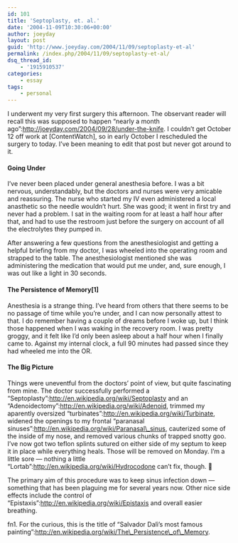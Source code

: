 ```yaml
---
id: 101
title: 'Septoplasty, et. al.'
date: '2004-11-09T10:30:06+00:00'
author: joeyday
layout: post
guid: 'http://www.joeyday.com/2004/11/09/septoplasty-et-al'
permalink: /index.php/2004/11/09/septoplasty-et-al/
dsq_thread_id:
    - '1915910537'
categories:
    - essay
tags:
    - personal
---
```


I underwent my very first surgery this afternoon. The observant reader will recall this was supposed to happen “nearly a month ago”:http://joeyday.com/2004/09/28/under-the-knife. I couldn’t get October 12 off work at \[ContentWatch\], so in early October I rescheduled the surgery to today. I’ve been meaning to edit that post but never got around to it.

#### Going Under

I’ve never been placed under general anesthesia before. I was a bit nervous, understandably, but the doctors and nurses were very amicable and reassuring. The nurse who started my IV even administered a local anasthetic so the needle wouldn’t hurt. She was good; it went in first try and never had a problem. I sat in the waiting room for at least a half hour after that, and had to use the restroom just before the surgery on account of all the electrolytes they pumped in.

After answering a few questions from the anesthesiologist and getting a helpful briefing from my doctor, I was wheeled into the operating room and strapped to the table. The anesthesiologist mentioned she was administering the medication that would put me under, and, sure enough, I was out like a light in 30 seconds.

#### The Persistence of Memory\[1\]

Anesthesia is a strange thing. I’ve heard from others that there seems to be no passage of time while you’re under, and I can now personally attest to that. I do remember having a couple of dreams before I woke up, but I think those happened when I was waking in the recovery room. I was pretty groggy, and it felt like I’d only been asleep about a half hour when I finally came to. Against my internal clock, a full 90 minutes had passed since they had wheeled me into the OR.

#### The Big Picture

Things were uneventful from the doctors’ point of view, but quite fascinating from mine. The doctor successfully performed a “Septoplasty”:http://en.wikipedia.org/wiki/Septoplasty and an “Adenoidectomy”:http://en.wikipedia.org/wiki/Adenoid, trimmed my aparently oversized “turbinates”:http://en.wikipedia.org/wiki/Turbinate, widened the openings to my frontal “paranasal sinuses”:http://en.wikipedia.org/wiki/Paranasal\_sinus, cauterized some of the inside of my nose, and removed various chunks of trapped snotty goo. I’ve now got two teflon splints sutured on either side of my septum to keep it in place while everything heals. Those will be removed on Monday. I’m a little sore — nothing a little “Lortab”:http://en.wikipedia.org/wiki/Hydrocodone can’t fix, though. 🙂

The primary aim of this procedure was to keep sinus infection down — something that has been plaguing me for several years now. Other nice side effects include the control of “Epistaxis”:http://en.wikipedia.org/wiki/Epistaxis and overall easier breathing.

fn1. For the curious, this is the title of “Salvador Dalì’s most famous painting”:http://en.wikipedia.org/wiki/The\_Persistence\_of\_Memory.